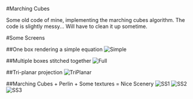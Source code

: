 #Marching Cubes

Some old code of mine, implementing the marching cubes algorithm.
The code is slightly messy... Will have to clean it up sometime.

#Some Screens

##One box rendering a simple equation
![Simple](http://i.imgur.com/pJK5FIN.png)

##Multiple boxes stitched together
![Full](http://i.imgur.com/sJV0EyQ.png)

##Tri-planar projection
![TriPlanar](http://i.imgur.com/bXSLVVf.png)

##Marching Cubes + Perlin + Some textures = Nice Scenery
![SS1](http://i.imgur.com/lHPyrOb.png)
![SS2](http://i.imgur.com/WAuqm2O.jpg)
![SS3](http://i.imgur.com/NvHLHmk.jpg)
